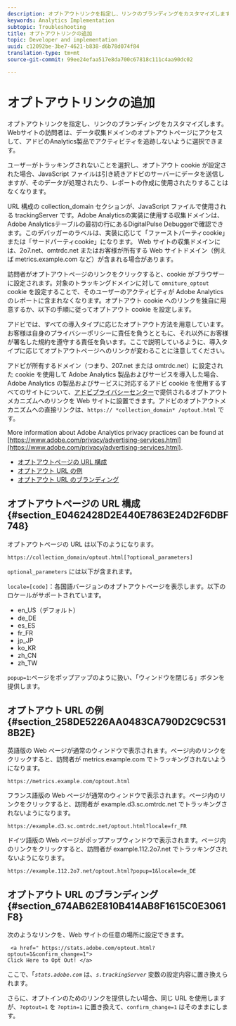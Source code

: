 ```yaml
---
description: オプトアウトリンクを指定し、リンクのブランディングをカスタマイズします。Webサイトの訪問者は、データ収集ドメインのオプトアウトページにアクセスして、アドビのAnalytics製品でアクティビティを追跡しないように選択できます。
keywords: Analytics Implementation
subtopic: Troubleshooting
title: オプトアウトリンクの追加
topic: Developer and implementation
uuid: c12092be-3be7-4621-b838-d6b78d074f84
translation-type: tm+mt
source-git-commit: 99ee24efaa517e8da700c67818c111c4aa90dc02

---
```



# オプトアウトリンクの追加

オプトアウトリンクを指定し、リンクのブランディングをカスタマイズします。Webサイトの訪問者は、データ収集ドメインのオプトアウトページにアクセスして、アドビのAnalytics製品でアクティビティを追跡しないように選択できます。

ユーザーがトラッキングされないことを選択し、オプトアウト cookie が設定された場合、JavaScript ファイルは引き続きアドビのサーバーにデータを送信しますが、そのデータが処理されたり、レポートの作成に使用されたりすることはなくなります。

URL 構成の collection_domain セクションが、JavaScript ファイルで使用される trackingServer です。Adobe Analyticsの実装に使用する収集ドメインは、Adobe Analyticsテーブルの最初の行にあるDigitalPulse Debuggerで確認できます。このデバッガーのラベルは、実装に応じて「ファーストパーティcookie」または「サードパーティcookie」になります。 Web サイトの収集ドメインには、2o7.net、omtrdc.net またはお客様が所有する Web サイトドメイン（例えば metrics.example.com など）が含まれる場合があります。

訪問者がオプトアウトページのリンクをクリックすると、cookie がブラウザーに設定されます。対象のトラッキングドメインに対して `omniture_optout` cookie を設定することで、そのユーザーのアクティビティが Adobe Analytics のレポートに含まれなくなります。オプトアウト cookie へのリンクを独自に用意するか、以下の手順に従ってオプトアウト cookie を設定します。

アドビでは、すべての導入タイプに応じたオプトアウト方法を用意しています。お客様は自身のプライバシーポリシーに責任を負うとともに、それ以外にお客様が署名した規約を遵守する責任を負います。ここで説明しているように、導入タイプに応じてオプトアウトページへのリンクが変わることに注意してください。

アドビが所有するドメイン（つまり、207.net または omtrdc.net）に設定された cookie を使用して Adobe Analytics 製品およびサービスを導入した場合、Adobe Analytics の製品およびサービスに対応するアドビ cookie を使用するすべてのサイトについて、[アドビプライバシーセンター](https://www.adobe.com/privacy/opt-out.html)で提供されるオプトアウトメカニズムへのリンクを Web サイトに設置できます。アドビのオプトアウトメカニズムへの直接リンクは、`https:// *collection_domain* /optout.html` です。

More information about Adobe Analytics privacy practices can be found at [https://www.adobe.com/privacy/advertising-services.html](https://www.adobe.com/privacy/advertising-services.html).

* [オプトアウトページの URL 構成](/help/implement/js-implementation/data-collection/opt-out-link.md#section_E0462428D2E440E7863E24D2F6DBF748)
* [オプトアウト URL の例](/help/implement/js-implementation/data-collection/opt-out-link.md#section_258DE5226AA0483CA790D2C9C5318B2E)
* [オプトアウト URL のブランディング](/help/implement/js-implementation/data-collection/opt-out-link.md#section_674AB62E810B414AB8F1615C0E3061F8)

## オプトアウトページの URL 構成 {#section_E0462428D2E440E7863E24D2F6DBF748}

オプトアウトページの URL は以下のようになります。

```
https://collection_domain/optout.html[?optional_parameters]
```

`optional_parameters` には以下が含まれます。

`locale=[code]`：各国語バージョンのオプトアウトページを表示します。以下のロケールがサポートされています。

* en_US（デフォルト）
* de_DE
* es_ES
* fr_FR
* jp_JP
* ko_KR
* zh_CN
* zh_TW

`popup=1`:ページをポップアップのように扱い、「ウィンドウを閉じる」ボタンを提供します。

## オプトアウト URL の例 {#section_258DE5226AA0483CA790D2C9C5318B2E}

英語版の Web ページが通常のウィンドウで表示されます。ページ内のリンクをクリックすると、訪問者が metrics.example.com でトラッキングされないようになります。

```
https://metrics.example.com/optout.html
```

フランス語版の Web ページが通常のウィンドウで表示されます。ページ内のリンクをクリックすると、訪問者が example.d3.sc.omtrdc.net でトラッキングされないようになります。

```
https://example.d3.sc.omtrdc.net/optout.html?locale=fr_FR
```

ドイツ語版の Web ページがポップアップウィンドウで表示されます。ページ内のリンクをクリックすると、訪問者が example.112.2o7.net でトラッキングされないようになります。

```
https://example.112.2o7.net/optout.html?popup=1&locale=de_DE
```

## オプトアウト URL のブランディング {#section_674AB62E810B414AB8F1615C0E3061F8}

次のようなリンクを、Web サイトの任意の場所に設定できます。

```
 <a href=" https://stats.adobe.com/optout.html?optout=1&confirm_change=1">
Click Here to Opt Out! </a>
```

ここで、「*`stats.adobe.com`* は、*`s.trackingServer`* 変数の設定内容に置き換えられます。

さらに、オプトインのためのリンクを提供したい場合、同じ URL を使用しますが、`?optout=1` を `?optin=1` に置き換えて、`confirm_change=1` はそのままにします。
